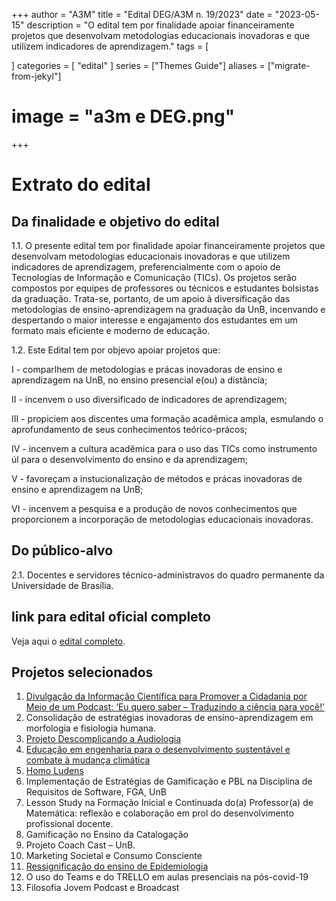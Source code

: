 +++
author = "A3M"
title = "Edital DEG/A3M n. 19/2023"
date = "2023-05-15"
description = "O edital tem por finalidade apoiar financeiramente projetos que desenvolvam metodologias educacionais inovadoras e que utilizem indicadores de aprendizagem."
tags = [

]
categories = [
    "edital"
]
series = ["Themes Guide"]
aliases = ["migrate-from-jekyl"]
# image = "a3m e DEG.png"
+++

# Extrato do edital

## Da finalidade e objetivo do edital

1.1. O presente edital tem por finalidade apoiar financeiramente projetos que desenvolvam metodologias educacionais inovadoras e que utilizem indicadores de aprendizagem, preferencialmente com o apoio de Tecnologias de Informação e Comunicação (TICs). Os projetos serão compostos por equipes de professores ou técnicos e estudantes bolsistas da graduação. Trata-se, portanto, de um apoio à diversificação das metodologias de ensino-aprendizagem na graduação da UnB, incenvando e despertando o maior interesse e engajamento dos estudantes em um formato mais eficiente e moderno de educação.

1.2.	Este Edital tem por objevo apoiar projetos que:

I	- comparlhem de metodologias e prácas inovadoras de ensino e aprendizagem na UnB, no ensino presencial e(ou) a distância;

II	-	incenvem o uso diversificado de indicadores de aprendizagem;

III	- propiciem aos discentes uma formação acadêmica ampla, esmulando o aprofundamento de seus conhecimentos teórico-prácos;

IV	- incenvem a cultura acadêmica para o uso das TICs como instrumento úl para o desenvolvimento do ensino e da aprendizagem;

V	- favoreçam a instucionalização de métodos e prácas inovadoras de ensino e aprendizagem na UnB;

VI	- incenvem a pesquisa e a produção de novos conhecimentos que proporcionem a incorporação de metodologias educacionais inovadoras.

## Do público-alvo

2.1.	Docentes e servidores técnico-administravos do quadro permanente da Universidade de
Brasília.

## link para edital oficial completo
Veja aqui o [edital completo](https://deg.unb.br/images/editais/deg/2023/edital_deg_19_2023_a3m2.pdf).

## Projetos selecionados
1. [Divulgação da Informação Científica para Promover a Cidadania por Meio de um Podcast: ‘Eu quero saber – Traduzindo a ciência para você!’](/A3M/p/divulgação-da-informação-científica-para-promover-a-cidadania-por-meio-de-um-podcast-eu-quero-saber-traduzindo-a-ciência-para-você/)
2. Consolidação de estratégias inovadoras de ensino-aprendizagem em morfologia e fisiologia humana.
3. [Projeto Descomplicando a Audiologia](/A3M/p/descomplicando-a-audiologia-inovação-e-tecnologia-na-educação/)
4. [Educação em engenharia para o desenvolvimento sustentável e combate à mudança climática](/A3M/p/educação-em-engenharia-para-o-desenvolvimento-sustentável-e-combate-à-mudança-climática/)
5. [Homo Ludens](/A3M/p/homo-ludens-gamificação-no-ensino-de-evolução-humana/)
6. Implementação de Estratégias de Gamificação e PBL na Disciplina de Requisitos de Software, FGA, UnB
7. Lesson Study na Formação Inicial e Continuada do(a) Professor(a) de Matemática: reflexão e colaboração em prol do desenvolvimento profissional docente.
8. Gamificação no Ensino da Catalogação
9. Projeto Coach Cast – UnB.
10. Marketing Societal e Consumo Consciente 
11. [Ressignificação do ensino de Epidemiologia](/A3M/p/ressignificação-do-ensino-de-epidemiologia-estratégias-pedagógicas-inovadoras/)
12. O uso do Teams e do TRELLO em aulas presenciais na pós-covid-19
13. Filosofia Jovem Podcast e Broadcast
